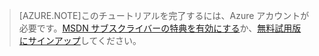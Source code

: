 > [AZURE.NOTE]このチュートリアルを完了するには、Azure アカウントが必要です。<a href="/pricing/member-offers/msdn-benefits-details/?WT.mc_id=A85619ABF" target="_blank">MSDN サブスクライバーの特典を有効にする</a>か、<a href="/pricing/free-trial/?WT.mc_id=A85619ABF" target="_blank">無料試用版にサインアップ</a>してください。

<!---HONumber=July15_HO4-->